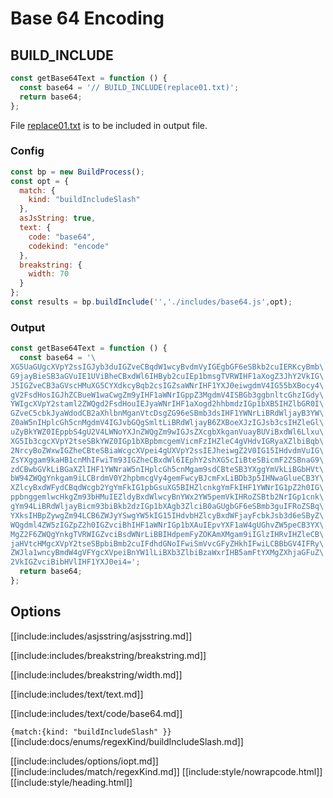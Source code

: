 # Base 64 Encoding

## BUILD_INCLUDE

```js
const getBase64Text = function () {
  const base64 = '// BUILD_INCLUDE(replace01.txt)';
  return base64;
};
```

File [replace01.txt](replacements/replace01.txt.html) is to be included in output file.

### Config

````js
const bp = new BuildProcess();
const opt = {
  match: {
    kind: "buildIncludeSlash"
  },
  asJsString: true,
  text: {
    code: "base64",
    codekind: "encode"
  },
  breakstring: {
    width: 70
  }
};
const results = bp.buildInclude('','./includes/base64.js',opt);
````

### Output

<div class="nowrapcode">

```js
const getBase64Text = function () {
  const base64 = '\
XG5UaGUgcXVpY2ssIGJyb3duIGZveCBqdW1wcyBvdmVyIGEgbGF6eSBkb2cuIERKcyBmb\
G9jayBieSB3aGVuIE1UViBheCBxdWl6IHByb2cuIEp1bmsgTVRWIHF1aXogZ3JhY2VkIG\
J5IGZveCB3aGVscHMuXG5CYXdkcyBqb2csIGZsaWNrIHF1YXJ0eiwgdmV4IG55bXBocy4\
gV2FsdHosIGJhZCBueW1waCwgZm9yIHF1aWNrIGppZ3MgdmV4ISBGb3ggbnltcGhzIGdy\
YWIgcXVpY2staml2ZWQgd2FsdHouIEJyaWNrIHF1aXogd2hhbmdzIGp1bXB5IHZlbGR0I\
GZveC5cbkJyaWdodCB2aXhlbnMganVtcDsgZG96eSBmb3dsIHF1YWNrLiBRdWljayB3YW\
Z0aW5nIHplcGh5cnMgdmV4IGJvbGQgSmltLiBRdWljayB6ZXBoeXJzIGJsb3csIHZleGl\
uZyBkYWZ0IEppbS4gU2V4LWNoYXJnZWQgZm9wIGJsZXcgbXkganVuayBUViBxdWl6Llxu\
XG5Ib3cgcXVpY2tseSBkYWZ0IGp1bXBpbmcgemVicmFzIHZleC4gVHdvIGRyaXZlbiBqb\
2NrcyBoZWxwIGZheCBteSBiaWcgcXVpei4gUXVpY2ssIEJheiwgZ2V0IG15IHdvdmVuIG\
ZsYXggam9kaHB1cnMhIFwiTm93IGZheCBxdWl6IEphY2shXG5cIiBteSBicmF2ZSBnaG9\
zdCBwbGVkLiBGaXZlIHF1YWNraW5nIHplcGh5cnMgam9sdCBteSB3YXggYmVkLiBGbHVt\
bW94ZWQgYnkgam9iLCBrdmV0Y2hpbmcgVy4gemFwcyBJcmFxLiBDb3p5IHNwaGlueCB3Y\
XZlcyBxdWFydCBqdWcgb2YgYmFkIG1pbGsuXG5BIHZlcnkgYmFkIHF1YWNrIG1pZ2h0IG\
ppbnggemlwcHkgZm93bHMuIEZldyBxdWlwcyBnYWx2YW5pemVkIHRoZSBtb2NrIGp1cnk\
gYm94LiBRdWljayBicm93biBkb2dzIGp1bXAgb3ZlciB0aGUgbGF6eSBmb3guIFRoZSBq\
YXksIHBpZywgZm94LCB6ZWJyYSwgYW5kIG15IHdvbHZlcyBxdWFjayFcbkJsb3d6eSByZ\
WQgdml4ZW5zIGZpZ2h0IGZvciBhIHF1aWNrIGp1bXAuIEpvYXF1aW4gUGhvZW5peCB3YX\
MgZ2F6ZWQgYnkgTVRWIGZvciBsdWNrLiBBIHdpemFyZOKAmXMgam9iIGlzIHRvIHZleCB\
jaHVtcHMgcXVpY2tseSBpbiBmb2cuIFdhdGNoIFwiSmVvcGFyZHkhIFwiLCBBbGV4IFRy\
ZWJla1wncyBmdW4gVFYgcXVpeiBnYW1lLiBXb3ZlbiBzaWxrIHB5amFtYXMgZXhjaGFuZ\
2VkIGZvciBibHVlIHF1YXJ0ei4=';
  return base64;
};
```

</div>

## Options

[[include:includes/asjsstring/asjsstring.md]]

[[include:includes/breakstring/breakstring.md]]

[[include:includes/breakstring/width.md]]

[[include:includes/text/text.md]]

[[include:includes/text/code/base64.md]]

`{match:{kind: "buildIncludeSlash" }}`  
[[include:docs/enums/regexKind/buildIncludeSlash.md]]

[[include:includes/options/iopt.md]]
[[include:includes/match/regexKind.md]]
[[include:style/nowrapcode.html]]  
[[include:style/heading.html]]